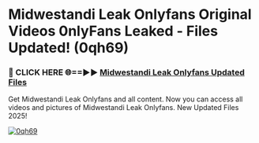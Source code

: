 # Midwestandi Leak Onlyfans Original Videos 0nlyFans Leaked - Files Updated! (0qh69)

<h3>🔴 CLICK HERE 🌐==►► <a href="https://tinyurl.com/ms9xzufz" rel="nofollow">Midwestandi Leak Onlyfans Updated Files</a></h3>

Get Midwestandi Leak Onlyfans and all content. Now you can access all videos and pictures of Midwestandi Leak Onlyfans. New Updated Files 2025!

[![0qh69](https://i.imgur.com/ppqm5kG.gif)](https://tinyurl.com/ms9xzufz)
